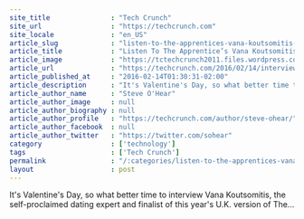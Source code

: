 ```yaml
---
site_title               : "Tech Crunch"
site_url                 : "https://techcrunch.com"
site_locale              : "en_US"
article_slug             : "listen-to-the-apprentices-vana-koutsomitis-talk-online-dating-and-doing-reality-tv"
article_title            : "Listen To The Apprentice’s Vana Koutsomitis Talk Online Dating, And Doing Reality TV"
article_image            : "https://tctechcrunch2011.files.wordpress.com/2016/02/tc-steve-_-vana.png?w=764&h=397&crop=1"
article_url              : "https://techcrunch.com/2016/02/14/interview-vana-koutsomitis/"
article_published_at     : "2016-02-14T01:30:31-02:00"
article_description      : "It's Valentine's Day, so what better time to interview Vana Koutsomitis, the self-proclaimed dating expert and finalist of this year's U.K. version of The..."
article_author_name      : "Steve O'Hear"
article_author_image     : null
article_author_biography : null
article_author_profile   : "https://techcrunch.com/author/steve-ohear/"
article_author_facebook  : null
article_author_twitter   : "https://twitter.com/sohear"
category                 : ['technology']
tags                     : ['Tech Crunch']
permalink                : "/:categories/listen-to-the-apprentices-vana-koutsomitis-talk-online-dating-and-doing-reality-tv/"
layout                   : post
---
```


It's Valentine's Day, so what better time to interview Vana Koutsomitis, the self-proclaimed dating expert and finalist of this year's U.K. version of The...
